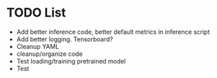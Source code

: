 # TODO List
* Add better inference code, better default metrics in inference script
* Add better logging. Tensorboard?
* Cleanup YAML
* cleanup/organize code
* Test loading/training pretrained model
* Test